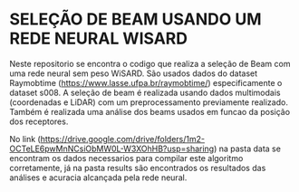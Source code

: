 # SELEÇÃO DE BEAM USANDO UM REDE NEURAL WISARD 

Neste repositorio se encontra o codigo que realiza a seleção de Beam com uma rede neural sem peso WiSARD.
São usados dados do dataset Raymobtime (https://www.lasse.ufpa.br/raymobtime/) especificamente o dataset s008.
A seleção de beam é realizada usando dados multimodais (coordenadas e LiDAR) com um preprocessamento previamente realizado.
Também é realizada uma análise dos beams usados em funcao da posição dos receptores.

No link (https://drive.google.com/drive/folders/1m2-OCTeLE6pwMnNCsiObMW0L-W3XOhHB?usp=sharing) na pasta data se encontram os dados necessarios para compilar este algoritmo corretamente, já na pasta results são encontrados os resultados das análises e acuracia alcançada pela rede neural.

